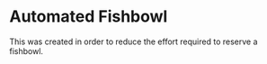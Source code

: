 # Automated Fishbowl

This was created in order to reduce the effort required to reserve a fishbowl.
